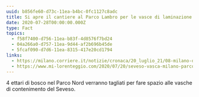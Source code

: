 ```yaml
---
uuid: b856fe60-d73c-11ea-b4bc-0fc1127c8adc
title: Si apre il cantiere al Parco Lambro per le vasce di laminazione
date: 2020-07-28T00:00:00.000Z
type: Fact
topics:
  - f58f7400-d756-11ea-b83f-4d8576f7bd24
  - 04a266a0-d757-11ea-9d44-af2b696b45de
  - 5fcaf090-d7d6-11ea-8315-417e20cd1794
links:
  - https://milano.corriere.it/notizie/cronaca/20_luglio_21/08-milano-documentoacorriere-web-milano-b3510a74-cac5-11ea-b15c-cd9b33ddf899.shtml
  - https://www.mi-lorenteggio.com/2020/07/20/seveso-vasca-milano-parco-nord-partito-il-cantiere/114020/
---
```

4 ettari di bosco nel Parco Nord verranno tagliati per fare spazio alle vasche di contenimento del Seveso.